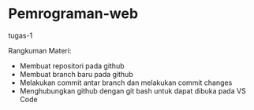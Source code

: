 # Pemrograman-web
tugas-1

Rangkuman Materi:
- Membuat repositori pada github
- Membuat branch baru pada github
- Melakukan commit antar branch dan melakukan commit changes
- Menghubungkan github dengan git bash untuk dapat dibuka pada VS Code
